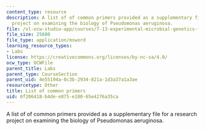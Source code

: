 ```yaml
---
content_type: resource
description: A list of of common primers provided as a supplementary file for a research
  project on examining the biology of Pseudomonas aeruginosa.
file: /ol-ocw-studio-app/courses/7-13-experimental-microbial-genetics-fall-2008/0f206418b4dee875e18065e4276a35ca_Common_Primers.xls
file_size: 25600
file_type: application/msword
learning_resource_types:
- Labs
license: https://creativecommons.org/licenses/by-nc-sa/4.0/
ocw_type: OCWFile
parent_title: Labs
parent_type: CourseSection
parent_uid: 4e55194a-0c3b-2934-821a-1d3a37a1a3ae
resourcetype: Other
title: List of common primers
uid: 0f206418-b4de-e875-e180-65e4276a35ca
---
```

A list of of common primers provided as a supplementary file for a research project on examining the biology of Pseudomonas aeruginosa.